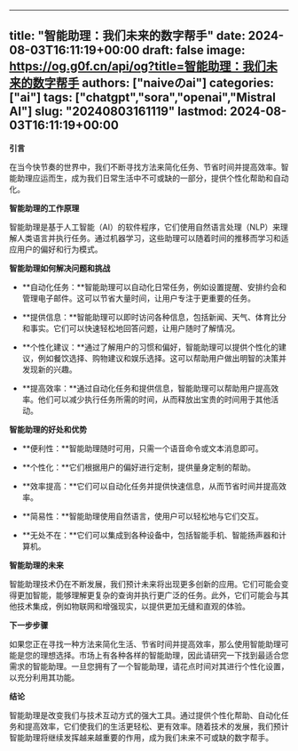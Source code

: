 
---
title: "智能助理：我们未来的数字帮手"
date: 2024-08-03T16:11:19+00:00
draft: false
image: https://og.g0f.cn/api/og?title=智能助理：我们未来的数字帮手
authors: ["naiveのai"]
categories: ["ai"]
tags: ["chatgpt","sora","openai","Mistral AI"]
slug: "20240803161119"
lastmod: 2024-08-03T16:11:19+00:00
---
**引言**

在当今快节奏的世界中，我们不断寻找方法来简化任务、节省时间并提高效率。智能助理应运而生，成为我们日常生活中不可或缺的一部分，提供个性化帮助和自动化。

**智能助理的工作原理**

智能助理是基于人工智能（AI）的软件程序，它们使用自然语言处理（NLP）来理解人类语言并执行任务。通过机器学习，这些助理可以随着时间的推移而学习和适应用户的偏好和行为模式。

**智能助理如何解决问题和挑战**

* **自动化任务：**智能助理可以自动化日常任务，例如设置提醒、安排约会和管理电子邮件。这可以节省大量时间，让用户专注于更重要的任务。

* **提供信息：**智能助理可以即时访问各种信息，包括新闻、天气、体育比分和事实。它们可以快速轻松地回答问题，让用户随时了解情况。

* **个性化建议：**通过了解用户的习惯和偏好，智能助理可以提供个性化的建议，例如餐饮选择、购物建议和娱乐选择。这可以帮助用户做出明智的决策并发现新的兴趣。

* **提高效率：**通过自动化任务和提供信息，智能助理可以帮助用户提高效率。他们可以减少执行任务所需的时间，从而释放出宝贵的时间用于其他活动。

**智能助理的好处和优势**

* **便利性：**智能助理随时可用，只需一个语音命令或文本消息即可。

* **个性化：**它们根据用户的偏好进行定制，提供量身定制的帮助。

* **效率提高：**它们可以自动化任务并提供快速信息，从而节省时间并提高效率。

* **简易性：**智能助理使用自然语言，使用户可以轻松地与它们交互。

* **无处不在：**它们可以集成到各种设备中，包括智能手机、智能扬声器和计算机。

**智能助理的未来**

智能助理技术仍在不断发展，我们预计未来将出现更多创新的应用。它们可能会变得更加智能，能够理解更复杂的查询并执行更广泛的任务。此外，它们可能会与其他技术集成，例如物联网和增强现实，以提供更加无缝和直观的体验。

**下一步步骤**

如果您正在寻找一种方法来简化生活、节省时间并提高效率，那么使用智能助理可能是您的理想选择。市场上有各种各样的智能助理，因此请研究一下找到最适合您需求的智能助理。一旦您拥有了一个智能助理，请花点时间对其进行个性化设置，以充分利用其功能。

**结论**

智能助理是改变我们与技术互动方式的强大工具。通过提供个性化帮助、自动化任务和提高效率，它们使我们的生活更轻松、更有效率。随着技术的发展，我们预计智能助理将继续发挥越来越重要的作用，成为我们未来不可或缺的数字帮手。